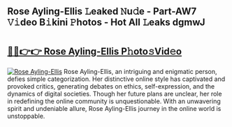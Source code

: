 ## Rose Ayling-Ellis 𝙻eaked 𝙽u𝚍e - Part-AW7 𝚅𝚒deo B𝚒kini 𝙿hotos - Hot All 𝙻eaks dgmwJ

# <h2><a href="http://ld7qn8s.urlbe.top/?page=Rose+Ayling-Ellis">🔗🔗👉👉 Rose Ayling-Ellis P𝚑oto𝚜Vid𝚎o</a></h2>

[![Rose Ayling-Ellis](https://i.imgur.com/eBuTRDB.gif)](http://ld7qn8s.urlbe.top/?page=Rose+Ayling-Ellis)
Rose Ayling-Ellis, an intriguing and enigmatic person, defies simple categorization. Her distinctive online style has captivated and provoked critics, generating debates on ethics, self-expression, and the dynamics of digital societies. Though her future plans are unclear, her role in redefining the online community is unquestionable. With an unwavering spirit and undeniable allure, Rose Ayling-Ellis journey in the online world is unstoppable.
